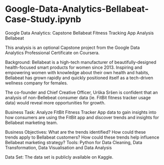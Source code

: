 # Google-Data-Analytics-Bellabeat-Case-Study.ipynb
Google Data Analytics: Capstone
Bellabeat Fitness Tracking App Analysis
Bellabeat

This analysis is an optional Capstone project from the Google Data Analytics Professional Certificate on Coursera.

Background:
Bellabeat is a high-tech manufacturer of beautifully-designed health-focused smart products for women since 2013. Inspiring and empowering women with knowledge about their own health and habits, Bellabeat has grown rapidly and quickly positioned itself as a tech-driven wellness company for females.

The co-founder and Chief Creative Officer, Urška Sršen is confident that an analysis of non-Bellebeat consumer data (ie. FitBit fitness tracker usage data) would reveal more opportunities for growth.

Business Task:
Analyze FitBit Fitness Tracker App data to gain insights into how consumers are using the FitBit app and discover trends and insights for Bellabeat marketing team.

Business Objectives:
What are the trends identified?
How could these trends apply to Bellabeat customers?
How could these trends help influence Bellabeat marketing strategy?
Tools:
Python for Data Cleaning, Data Transformation, Data Visualisation and Data Analysis

Data Set:
The data set is publicly available on Kaggle.
